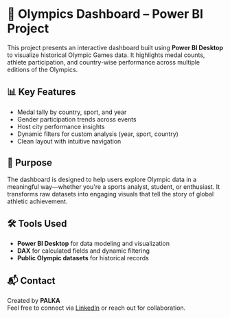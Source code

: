 # 🏅 Olympics Dashboard – Power BI Project

This project presents an interactive dashboard built using **Power BI Desktop** to visualize historical Olympic Games data. It highlights medal counts, athlete participation, and country-wise performance across multiple editions of the Olympics.

## 📊 Key Features
- Medal tally by country, sport, and year
- Gender participation trends across events
- Host city performance insights
- Dynamic filters for custom analysis (year, sport, country)
- Clean layout with intuitive navigation

## 🎯 Purpose
The dashboard is designed to help users explore Olympic data in a meaningful way—whether you're a sports analyst, student, or enthusiast. It transforms raw datasets into engaging visuals that tell the story of global athletic achievement.

## 🛠️ Tools Used
- **Power BI Desktop** for data modeling and visualization
- **DAX** for calculated fields and dynamic filtering
- **Public Olympic datasets** for historical records



## 📬 Contact
Created by **PALKA**  
Feel free to connect via [LinkedIn](https://www.linkedin.com/in/palak-gupta-482b40277/) or reach out for collaboration.
